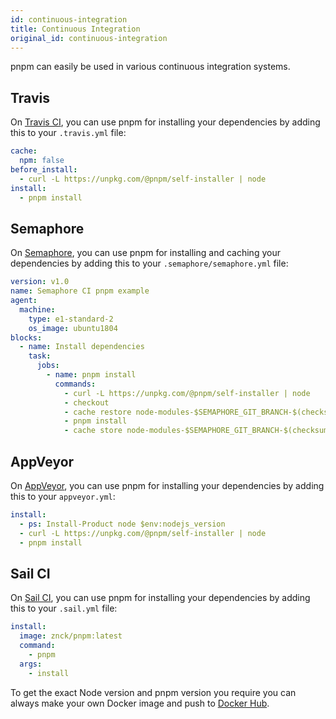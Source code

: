 ```yaml
---
id: continuous-integration
title: Continuous Integration
original_id: continuous-integration
---
```


pnpm can easily be used in various continuous integration systems.

## Travis

On [Travis CI](https://travis-ci.org/), you can use pnpm for installing your dependencies by adding this to your `.travis.yml` file:

```yaml
cache:
  npm: false
before_install:
  - curl -L https://unpkg.com/@pnpm/self-installer | node
install:
  - pnpm install
```

## Semaphore

On [Semaphore](https://semaphoreci.com), you can use pnpm for installing and caching your dependencies by adding this to your `.semaphore/semaphore.yml` file:

```yaml
version: v1.0
name: Semaphore CI pnpm example
agent:
  machine:
    type: e1-standard-2
    os_image: ubuntu1804
blocks:
  - name: Install dependencies
    task:
      jobs:
        - name: pnpm install
          commands:
            - curl -L https://unpkg.com/@pnpm/self-installer | node
            - checkout
            - cache restore node-modules-$SEMAPHORE_GIT_BRANCH-$(checksum package-lock.json),node-modules-$SEMAPHORE_GIT_BRANCH,node-modules-master
            - pnpm install
            - cache store node-modules-$SEMAPHORE_GIT_BRANCH-$(checksum package-lock.json) node_modules
```

## AppVeyor

On [AppVeyor](https://www.appveyor.com/), you can use pnpm for installing your dependencies by adding this to your `appveyor.yml`:

```yaml
install:
  - ps: Install-Product node $env:nodejs_version
  - curl -L https://unpkg.com/@pnpm/self-installer | node
  - pnpm install
```

## Sail CI

On [Sail CI](https://sail.ci/), you can use pnpm for installing your dependencies by adding this to your `.sail.yml` file:

```yaml
install:
  image: znck/pnpm:latest
  command:
    - pnpm
  args:
    - install
```
To get the exact Node version and pnpm version you require you can always make your own Docker image and push to [Docker Hub](https://hub.docker.com/).
